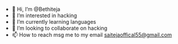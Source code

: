 - 👋 Hi, I’m @Bethiteja
- 👀 I’m interested in hacking
- 🌱 I’m currently learning languages
- 💞️ I’m looking to collaborate on hacking
- 📫 How to reach  msg me to my email saitejaoffical55@gmail.com

<!---
Bethiteja/Bethiteja is a ✨ special ✨ repository because its `README.md` (this file) appears on your GitHub profile.
You can click the Preview link to take a look at your changes.
--->
